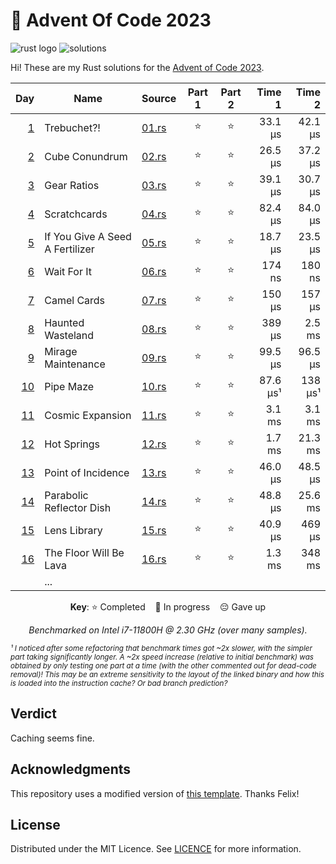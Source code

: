 # 🎄 Advent Of Code 2023

![rust logo][rust-badge] ![solutions][solutions-badge]

Hi! These are my Rust solutions for the [Advent of Code 2023][advent-of-code].

<div align="center">

|       Day | Name                            | Source       | Part 1 | Part 2 |   Time 1 |  Time 2 |
| --------: | ------------------------------- | ------------ | :----: | :----: | -------: | ------: |
|  [1][p01] | Trebuchet?!                     | [01.rs][s01] |   ⭐   |   ⭐   |  33.1 µs | 42.1 µs |
|  [2][p02] | Cube Conundrum                  | [02.rs][s02] |   ⭐   |   ⭐   |  26.5 µs | 37.2 µs |
|  [3][p03] | Gear Ratios                     | [03.rs][s03] |   ⭐   |   ⭐   |  39.1 µs | 30.7 µs |
|  [4][p04] | Scratchcards                    | [04.rs][s04] |   ⭐   |   ⭐   |  82.4 µs | 84.0 µs |
|  [5][p05] | If You Give A Seed A Fertilizer | [05.rs][s05] |   ⭐   |   ⭐   |  18.7 µs | 23.5 µs |
|  [6][p06] | Wait For It                     | [06.rs][s06] |   ⭐   |   ⭐   |   174 ns |  180 ns |
|  [7][p07] | Camel Cards                     | [07.rs][s07] |   ⭐   |   ⭐   |   150 µs |  157 µs |
|  [8][p08] | Haunted Wasteland               | [08.rs][s08] |   ⭐   |   ⭐   |   389 µs |  2.5 ms |
|  [9][p09] | Mirage Maintenance              | [09.rs][s09] |   ⭐   |   ⭐   |  99.5 µs | 96.5 µs |
| [10][p10] | Pipe Maze                       | [10.rs][s10] |   ⭐   |   ⭐   | 87.6 µs¹ | 138 µs¹ |
| [11][p11] | Cosmic Expansion                | [11.rs][s11] |   ⭐   |   ⭐   |   3.1 ms |  3.1 ms |
| [12][p12] | Hot Springs                     | [12.rs][s12] |   ⭐   |   ⭐   |   1.7 ms | 21.3 ms |
| [13][p13] | Point of Incidence              | [13.rs][s13] |   ⭐   |   ⭐   |  46.0 µs | 48.5 µs |
| [14][p14] | Parabolic Reflector Dish        | [14.rs][s14] |   ⭐   |   ⭐   |  48.8 µs | 25.6 ms |
| [15][p15] | Lens Library                    | [15.rs][s15] |   ⭐   |   ⭐   |  40.9 µs |  469 µs |
| [16][p16] | The Floor Will Be Lava          | [16.rs][s16] |   ⭐   |   ⭐   |   1.3 ms |  348 ms |
|           | ...                             |              |        |        |          |         |

**Key**: ⭐ Completed &nbsp;&nbsp; 🎁 In progress &nbsp;&nbsp; 😔 Gave up

_Benchmarked on Intel i7-11800H @ 2.30 GHz (over many samples)._

</div>

<sub>
<i>¹ I noticed after some refactoring that benchmark times got ~2x slower, with the simpler part taking significantly longer. A ~2x speed increase (relative to initial benchmark) was obtained by only testing one part at a time (with the other commented out for dead-code removal)! This may be an extreme sensitivity to the layout of the linked binary and how this is loaded into the instruction cache? Or bad branch prediction?</i>
</sub>

## Verdict

Caching seems fine.

## Acknowledgments

This repository uses a modified version of [this template][template]. Thanks Felix!

## License

Distributed under the MIT Licence. See [LICENCE](LICENCE) for more information.

[rust-badge]: https://img.shields.io/badge/Rust-d55826?logo=rust&style=for-the-badge
[solutions-badge]: https://img.shields.io/badge/solutions-32/50-brightgreen?logo=star&style=for-the-badge
[advent-of-code]: https://adventofcode.com/
[rust]: https://www.rust-lang.org/
[template]: https://github.com/fspoettel/advent-of-code-rust
[p01]: https://adventofcode.com/2023/day/1
[p02]: https://adventofcode.com/2023/day/2
[p03]: https://adventofcode.com/2023/day/3
[p04]: https://adventofcode.com/2023/day/4
[p05]: https://adventofcode.com/2023/day/5
[p06]: https://adventofcode.com/2023/day/6
[p07]: https://adventofcode.com/2023/day/7
[p08]: https://adventofcode.com/2023/day/8
[p09]: https://adventofcode.com/2023/day/9
[p10]: https://adventofcode.com/2023/day/10
[p11]: https://adventofcode.com/2023/day/11
[p12]: https://adventofcode.com/2023/day/12
[p13]: https://adventofcode.com/2023/day/13
[p14]: https://adventofcode.com/2023/day/14
[p15]: https://adventofcode.com/2023/day/15
[p16]: https://adventofcode.com/2023/day/16
[s01]: src/bin/01.rs
[s02]: src/bin/02.rs
[s03]: src/bin/03.rs
[s04]: src/bin/04.rs
[s05]: src/bin/05.rs
[s06]: src/bin/06.rs
[s07]: src/bin/07.rs
[s08]: src/bin/08.rs
[s09]: src/bin/09.rs
[s10]: src/bin/10.rs
[s11]: src/bin/11.rs
[s12]: src/bin/12.rs
[s13]: src/bin/13.rs
[s14]: src/bin/14.rs
[s15]: src/bin/15.rs
[s16]: src/bin/16.rs

